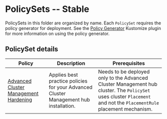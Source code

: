 # PolicySets -- Stable
PolicySets in this folder are organized by name. Each `PolicySet` requires the policy
generator for deployment. See the 
[Policy Generator](https://github.com/stolostron/policy-generator-plugin) 
Kustomize plugin for more information on using the policy generator.

## PolicySet details

Policy  | Description | Prerequisites
------- | ----------- | -------------
[Advanced Cluster Management Hardening](./acm-hardening) | Applies best practice policies for your Advanced Cluster Management hub installation. | Needs to be deployed only to the Advanced Cluster Management hub cluster. The `PolicySet` uses cluster `Placement` and not the `PlacementRule` placement mechanism.
